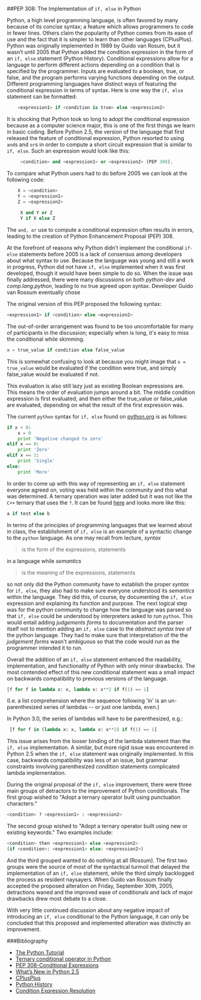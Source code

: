 ##PEP 308: The Implementation of `if, else` in Python

Python, a high level programming language, is often favored by many because of its concise syntax; a feature which allows programmers to code in fewer lines. Others claim the popularity of Python comes from its ease of use and the fact that it is simpler to learn than other languages (CPlusPlus). Python was originally implemented in 1989 by Guido van Rosum, but it wasn’t until 2005 that Python added the condition expression in the form of an `if, else` statement (Python History). Conditional expressions allow for a language to perform different actions depending on a condition that is specified by the programmer.  Inputs are evaluated to a boolean, true, or false, and the program performs varying functions depending on the output. Different programming languages have distinct ways of featuring the conditional expression in terms of syntax. Here is one way the `if, else` statement can be formatted:

````python
    <expression1> if <condition is true> else <expression2>
````

It is shocking that Python took so long to adopt the conditional expression because as a computer science major, this is one of the first things we learn in basic coding. Before Python 2.5, the version of the language that first released the feature of conditional expression, Python resorted to using `and`s and `or`s in order to compute a short circuit expression that is similar to `if, else`. Such an expression would look like this:

````python
     <condition> and <expression1> or <expression2> (PEP 308). 
````

To compare what Python users had to do before 2005 we can look at the following code:

````python
    X = <condition>
    Y = <expression1>
    Z = <expression2>
	
     X and Y or Z 
     Y if X else Z
````

The `and, or` use to compute a conditional expression often results in errors, leading to the creation of Python Enhancement Proposal (PEP) 308.

At the forefront of reasons why Python didn’t implement the conditional `if-else` statements before 2005 is a lack of consensus among developers about what syntax to use.  Because the language was young and still a work in progress, Python did not have `if, else` implemented when it was first developed, though it would have been simple to do so. When the issue was finally addressed, there were many discussions on both *python-dev* and *comp.lang.python*, leading to no true agreed upon syntax.  Developer Guido van Rossum eventually chose

The original version of this PEP proposed the following syntax:

````python
<expression1> if <condition> else <expression2>
```` 

The out-of-order arrangement was found to be too uncomfortable for many of participants in the discussion; especially when <expression1> is long, it's easy to miss the conditional while skimming.

````python
x = true_value if condition else false_value
````

This is somewhat confusing to look at because you might image that `x = true_value` would be evaluated if the condition were true, and simply false_value would be evaluated if not.

This evaluation is also still lazy just as existing Boolean expressions are. This means the order of evaluation jumps around a bit. The middle condition expression is first evaluated, and then either the true_value or false_value are evaluated, depending on what the result of the first expression was.


The current `python` syntax for `if, else` found on [python.org](http://docs.python.org/2/tutorial/controlflow.html) is as follows:

````python
if x < 0:
	x = 0
   	print 'Negative changed to zero'
elif x == 0:
   	print 'Zero' 
elif x == 1:
   	print 'Single'
else:
    print 'More'
````
In order to come up with this way of representing an `if, else` statement everyone agreed on, voting was held within the community and this what was determined.  A ternary operation was later added but it was not like the `C++` ternary that uses the `?`.  It can be found [here](http://stackoverflow.com/questions/394809/ternary-conditional-operator-in-python) and looks more like this:

````python
a if test else b
````

In terms of the principles of programming languages that we learned about in class, the establishment of `if, else` is an example of a syntactic change to the `python` language.  As one may recall from lecture, *syntax*

>is the form of the expressions, statements

in a language while *semantics*

>is the meaning of the expressions, statements

so not only did the Python community have to establish the proper *syntax* for `if, else`, they also had to make sure everyone understood its *semantics* within the language.  They did this, of course, by documenting the `if, else` expression and explaining its function and purpose.  The next logical step was for the python community to change how the language was parsed so that `if, else` could be understood by interpreters asked to run `python`.  This would entail adding *judgements forms* to documentation and the parser itself not to mention adding an `if, else` case to the *abstract syntax tree* of the python language.  They had to make sure that interpretation of the the *judgement forms* wasn't ambiguous so that the code would run as the programmer intended it to run.

Overall the addition of an `if, else` statement enhanced the readability, implementation, and functionality of Python with only minor drawbacks.  The most contended effect of this new conditional statement was a small impact on backwards compatibility to previous versions of the language.

````python  
[f for f in lambda x: x, lambda x: x**2 if f(1) == 1]
````

(I.e. a list comprehension where the sequence following 'in' is an un-parenthesized series of lambdas -- or just one lambda, even.)

In Python 3.0, the series of lambdas will have to be parenthesized, e.g.:

````python
 [f for f in (lambda x: x, lambda x: x**2) if f(1) == 1]
````

This issue arises from the looser binding of the lambda statement than the `if, else` implementation.  A similar, but more rigid issue was encountered in Python 2.5 when the `if, else` statement was originally implemented.  In this case, backwards compatibility was less of an issue, but grammar constraints involving parenthesized condition statements complicated lambda implementation.

During the original proposal of the `if, else` improvement, there were three main groups of detractors to the improvement of Python conditionals.  The first group wished to "Adopt a ternary operator built using punctuation characters:"

````python
<condition> ? <expression1> : <expression2>
````

The second group wished to "Adopt a ternary operator built using new or existing keywords."
Two examples include:

````python
<condition> then <expression1> else <expression2>
(if <condition>: <expression1> else: <expression2>)
````

And the third grouped wanted to do nothing at all (Rossum).  The first two groups were the source of most of the syntactical turmoil that delayed the implementation of an `if, else` statement, while the third simply backlogged the process as resident naysayers.  When Guido van Rossum finally accepted the proposed alteration on Friday, September 30th, 2005, detractions waned and the improved ease of conditionals and lack of major drawbacks drew most debate to a close.

With very little continued discussion about any negative impact of introducing an `if, else` conditional to the Python language, it can only be concluded that this proposed and implemented alteration was distinctly an improvement.

###Bibliography

* [The Python Tutorial](http://docs.python.org/2/tutorial/controlflow.html)
* [Ternary conditional operator in Python](http://stackoverflow.com/questions/394809/ternary-conditional-operator-in-python)
* [PEP 308-Conditional Expressions](http://www.python.org/dev/peps/pep-0308/)
* [What’s New in Python 2.5](http://docs.python.org/2/whatsnew/2.5.html)
* [CPlusPlus](http://www.cplusplus.com/forum/lounge/102966/)
* [Python History](http://python-history.blogspot.com/2009/01/brief-timeline-of-python.html)
* [Condition Expression Resolution](https://mail.python.org/pipermail/python-dev/2005-September/056846.html)

